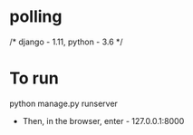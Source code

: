 # polling
/*
django - 1.11, 
python - 3.6
*/
# To run
python manage.py runserver
- Then, in the browser, enter - 127.0.0.1:8000
